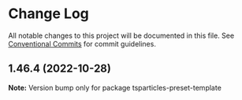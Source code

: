 # Change Log

All notable changes to this project will be documented in this file.
See [Conventional Commits](https://conventionalcommits.org) for commit guidelines.

## 1.46.4 (2022-10-28)

**Note:** Version bump only for package tsparticles-preset-template
